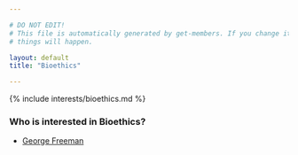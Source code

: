 ```yaml
---

# DO NOT EDIT!
# This file is automatically generated by get-members. If you change it, bad
# things will happen.

layout: default
title: "Bioethics"

---
```


{% include interests/bioethics.md %}

### Who is interested in Bioethics?


* [George Freeman](/members/george-freeman.html)
